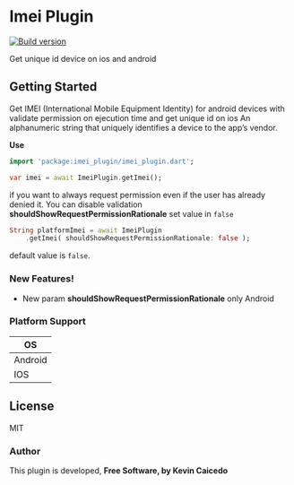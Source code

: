 # Imei Plugin

[ ![Build version](https://img.shields.io/badge/pub-v1.1.4-green)](https://pub.dev/packages/imei_plugin)

Get unique id device on ios and android

## Getting Started

Get IMEI (International Mobile Equipment Identity) for android devices with validate permission on ejecution time and
get unique id on ios An alphanumeric string that uniquely identifies a device to the app’s vendor.

**Use**
```dart
import 'package:imei_plugin/imei_plugin.dart';

var imei = await ImeiPlugin.getImei();
```

if you want to always request permission even if the user has already denied it. You can disable validation **shouldShowRequestPermissionRationale** set value in ```false```

```dart
String platformImei = await ImeiPlugin
    .getImei( shouldShowRequestPermissionRationale: false );
```
default value is ```false```.

### New Features!

- New param **shouldShowRequestPermissionRationale** only Android

### Platform Support

OS |
-- |
Android |
IOS |


License
----

MIT

### Author

This plugin is developed, **Free Software, by Kevin Caicedo**